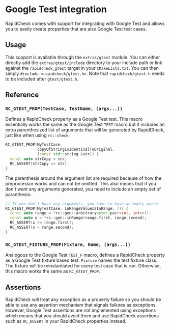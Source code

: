 Google Test integration
=======================
RapidCheck comes with support for integrating with Google Test and allows you to easily create properties that are also Google Test test cases.

## Usage ##
This support is available through the `extras/gtest` module. You can either directly add the `extras/gtest/include` directory to your include path or link against the `rapidcheck_gtest` target in your `CMakeLists.txt`. You can then simply `#include <rapidcheck/gtest.h>`. Note that `rapidcheck/gtest.h` needs to be included after `gtest/gtest.h`.

## Reference ##
### `RC_GTEST_PROP(TestCase, TestName, (args...))` ###
Defines a RapidCheck property as a Google Test test. This macro essentially works the same as the Google Test `TEST` macro but it includes an extra parenthesized list of arguments that will be generated by RapidCheck, just like when using `rc::check`:

```C++
RC_GTEST_PROP(MyTestCase,
              copyOfStringIsIdenticalToOriginal,
              (const std::string &str)) {
  const auto strCopy = str;
  RC_ASSERT(strCopy == str);
}
```

The parenthesis around the argument list are required because of how the preprocessor works and can not be omitted. This also means that if you don't want any arguments generated, you need to include an empty set of paranthesis:

```C++
// If you don't have any arguments, you have to have an empty paren
RC_GTEST_PROP(MyTestCase, inRangeValueIsInRange, ()) {
  const auto range = *rc::gen::arbitrary<std::pair<int, int>>();
  const auto x = *rc::gen::inRange(range.first, range.second);
  RC_ASSERT(x >= range.first);
  RC_ASSERT(x < range.second);
}
```

### `RC_GTEST_FIXTURE_PROP(Fixture, Name, (args...))` ###
Analogous to the Google Test `TEST_F` macro, defines a RapidCheck property as a Google Test fixture based test. `Fixture` names the test fixture class. The fixture will be reinstantiated for every test case that is run. Otherwise, this macro works the same as `RC_GTEST_PROP`.

## Assertions ##
RapidCheck will treat any exception as a property failure so you should be able to use any assertion mechanism that signals failures as exceptions. However, Google Test assertions are not implemented using exceptions which means that you should avoid them and use RapidCheck assertions such as `RC_ASSERT` in your RapidCheck properties instead.
